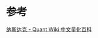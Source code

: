 

# 参考
[纳斯达克 - Quant Wiki 中文量化百科](https://quant-wiki.com/basic/finance/%E7%BA%B3%E6%96%AF%E8%BE%BE%E5%85%8B_Nasdaq/)
